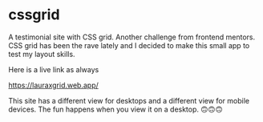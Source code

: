 # cssgrid

A testimonial site with CSS grid.
 Another challenge from frontend mentors.
 CSS grid has been the rave lately and I decided to make this small app to test my layout skills.

Here is a live link as always

https://lauraxgrid.web.app/

This site has a different view for desktops and a different view for mobile devices.
The fun happens when you view it on a desktop. 🙃🙃🙃
